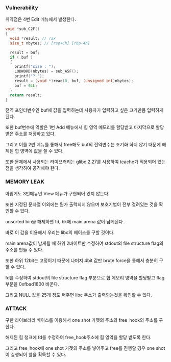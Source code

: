 ### Vulnerability

취약점은 4번 Edit 메뉴에서 발생한다.

```c
void *sub_C2F()
{
  void *result; // rax
  size_t nbytes; // [rsp+Ch] [rbp-4h]

  result = buf;
  if ( buf )
  {
    printf("size : ");
    LODWORD(nbytes) = sub_A5F();
    printf("? ");
    result = (void *)read(0, buf, (unsigned int)nbytes);
    buf = 0LL;
  }
  return result;
}
```

전역 포인터변수인 buf에 값을 입력하는데 사용자가 입력하고 싶은 크기만큼 입력하게 된다.

또한 buf변수에 역할은 1번 Add 메뉴에서 힙 영역 메모리를 할당받고 마지막으로 할당 받은 주소를 저장하고 있다.

그리고 이를 2번 메뉴를 통해서 free해도 buf의 전역변수는 초기화 하지 않기 때문에 해제된 힙 영역에 값을 쓸 수 있다.

또한 문제에서 사용되는 라이브러리는 glibc 2.27를 사용하여 tcache가 적용되어 있는점을 생각하여 공격해야 한다.

### MEMORY LEAK

아쉽게도 3번메뉴인 View 메뉴가 구현되어 있지 않는다.

또한 지정된 문자열 이외에는 뭔가 출력되지 않으며 보호기법이 전부 걸려있는 것을 확인할 수 있다.

unsorted bin을 해제하면 fd, bk에 main arena 값이 남게된다.

바로 이 값을 이용해서 우리는 libc의 베이스를 구할 것이다.

main arena값이 남게될 때 하위 2바이트만 수정하여 stdout의 file structure flag의 주소를 만들 수 있다.

또한 하위 12bit는 고정이기 때문에 나머지  4bit 값만 brute force을 통해서 충분히 구할 수 있다.

fd를 수정하여 stdout의 file structure flag 부분으로 힙 메모리 영역을 할당받고 flag부분을 0xfbad1800 바꾼다.

그리고 NULL 값을 25개 정도 써주면 libc 주소가 출력되는것을 확인할 수 있다.

### ATTACK

구한 라이브러리 베이스를 이용해서 one shot 가젯의 주소와 free_hook의 주소를 구한다.

해제된 힙 청크에 fd를 수정하여 free_hook주소에 힙 영역을 할당 받도록 한다.

그리고 free_hook에 one shot 가젯의 주소를 넣어주고 free를 진행할 경우 one shot이 실행되어 쉘을 획득할 수 있다.
